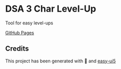# DSA 3 Char Level-Up
Tool for easy level-ups

[GitHub Pages](https://christopherpielka.github.io/UI5DSA3/uimodule/webapp/index.html)

## Credits
This project has been generated with 💙 and [easy-ui5](https://github.com/SAP)

